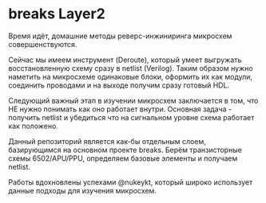 # breaks Layer2

Время идёт, домашние методы реверс-инжиниринга микросхем совершенствуются.

Сейчас мы имеем инструмент (Deroute), который умеет выгружать восстановленную схему сразу в netlist (Verilog). Таким образом нужно наметить на микросхеме одинаковые блоки, оформить их как модули, соединить проводами и на выходе получим сразу готовый HDL.

Следующий важный этап в изучении микросхем заключается в том, что НЕ нужно понимать как оно работает внутри. Основная задача - получить netlist и убедиться что на сигнальном уровне схема работает как положено.

Данный репозиторий является как-бы отдельным слоем, базирующимся на основном проекте breaks. Берём транзисторные схемы 6502/APU/PPU, определяем базовые элементы и получаем netlist.

Работы вдохновлены успехами @nukeykt, который широко использует данные подходы для изучения микросхем.
